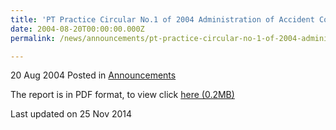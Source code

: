 ```yaml
---
title: 'PT Practice Circular No.1 of 2004 Administration of Accident Compensation Monies under the...'
date: 2004-08-20T00:00:00.000Z
permalink: /news/announcements/pt-practice-circular-no-1-of-2004-administration-of-accident-compensation-monies-under-the/

---
```



20 Aug 2004 Posted in [Announcements](/news/announcements)



The report is in PDF format, to view click [here (0.2MB)](/files/news/announcements/2004/08/linkclickd027.pdf)

<p class="right-side-updated">Last updated on 25 Nov 2014</p> 
